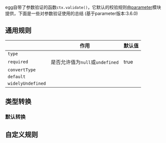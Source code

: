 egg自带了参数验证的函数`ctx.validate()`，它默认的校验规则由[parameter](https://github.com/node-modules/parameter)模块提供，下面是一些对参数验证使用的总结  (基于parameter版本:3.6.0)

## 通用规则

|                   | 作用                            | 默认值 |
| ----------------- | ------------------------------- | ------ |
| `type`            |                                 |        |
| `required`        | 是否允许值为`null`或`undefined` | true   |
| `convertType`     |                                 |        |
| `default`         |                                 |        |
| `widelyUndefined` |                                 |        |



## 类型转换

### 默认转换





## 自定义规则



